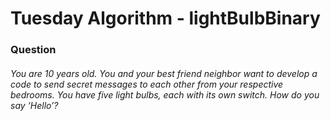 # Tuesday Algorithm - lightBulbBinary

### Question

###### You are 10 years old. You and your best friend neighbor want to develop a code to send secret messages to each other from your respective bedrooms. You have five light bulbs, each with its own switch. How do you say ‘Hello’?
